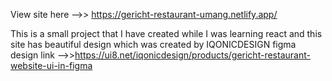 View site here -->> https://gericht-restaurant-umang.netlify.app/

This is a small project that I have created while I was learning react and this site has beautiful design which was created by IQONICDESIGN
figma design link -->>https://ui8.net/iqonicdesign/products/gericht-restaurant-website-ui-in-figma 
